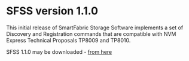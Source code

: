 # SFSS version 1.1.0

This initial release of SmartFabric Storage Software implements a set of Discovery and Registration commands that are compatible with NVM Express Technical Proposals TP8009 and TP8010.

SFSS 1.1.0 may be downloaded - [from here](https://linux.dell.com/files/SANdbox/1.1.0/) 
